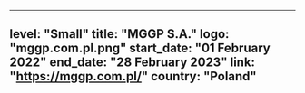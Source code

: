 
---
level: "Small"
title: "MGGP S.A."
logo: "mggp.com.pl.png"
start_date: "01 February 2022"
end_date: "28 February 2023"
link: "https://mggp.com.pl/"
country: "Poland"
---
